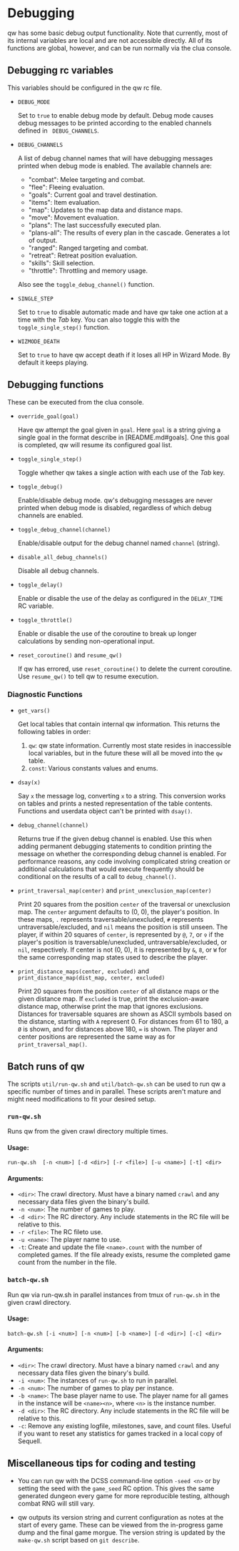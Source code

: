 # Debugging

qw has some basic debug output functionality. Note that currently, most of its
internal variables are local and are not accessible directly. All of its
functions are global, however, and can be run normally via the clua console.

## Debugging rc variables

This variables should be configured in the qw rc file.

* `DEBUG_MODE`

  Set to `true` to enable debug mode by default. Debug mode causes debug
  messages to be printed according to the enabled channels defined in
` DEBUG_CHANNELS`.

* `DEBUG_CHANNELS`

  A list of debug channel names that will have debugging messages printed when
  debug mode is enabled. The available channels are:

  + "combat": Melee targeting and combat.
  + "flee": Fleeing evaluation.
  + "goals": Current goal and travel destination.
  + "items": Item evaluation.
  + "map": Updates to the map data and distance maps.
  + "move": Movement evaluation.
  + "plans": The last successfully executed plan.
  + "plans-all": The results of every plan in the cascade. Generates a lot of output.
  + "ranged": Ranged targeting and combat.
  + "retreat": Retreat position evaluation.
  + "skills": Skill selection.
  + "throttle": Throttling and memory usage.

  Also see the `toggle_debug_channel()` function.

* `SINGLE_STEP`

  Set to `true` to disable automatic made and have qw take one action at a time
  with the *Tab* key. You can also toggle this with the `toggle_single_step()`
  function.

* `WIZMODE_DEATH`

  Set to `true` to have qw accept death if it loses all HP in Wizard Mode. By
  default it keeps playing.

## Debugging functions

These can be executed from the clua console.

* `override_goal(goal)`

  Have qw attempt the goal given in `goal`. Here `goal` is a string giving a
  single goal in the format describe in [README.md#goals]. One this goal is
  completed, qw will resume its configured goal list.

* `toggle_single_step()`

  Toggle whether qw takes a single action with each use of the *Tab* key.

* `toggle_debug()`

  Enable/disable debug mode. qw's debugging messages are never printed when
  debug mode is disabled, regardless of which debug channels are enabled.

* `toggle_debug_channel(channel)`

  Enable/disable output for the debug channel named `channel` (string).

* `disable_all_debug_channels()`

  Disable all debug channels.

* `toggle_delay()`

  Enable or disable the use of the delay as configured in the `DELAY_TIME` RC
  variable.

* `toggle_throttle()`

  Enable or disable the use of the coroutine to break up longer calculations by
  sending non-operational input.

* `reset_coroutine()` and `resume_qw()`

  If qw has errored, use `reset_coroutine()` to delete the current coroutine.
  Use `resume_qw()` to tell qw to resume execution.

### Diagnostic Functions

* `get_vars()`

  Get local tables that contain internal qw information. This returns the
  following tables in order:

  1. `qw`: qw state information. Currently most state resides in inaccessible
     local variables, but in the future these will all be moved into the `qw`
     table.
  2. `const`: Various constants values and enums.

* `dsay(x)`

  Say `x` the message log, converting `x` to a string. This conversion works
  on tables and prints a nested representation of the table contents. Functions
  and userdata object can't be printed with `dsay()`.

* `debug_channel(channel)`

  Returns true if the given debug channel is enabled. Use this when adding
  permanent debugging statements to condition printing the message on whether
  the corresponding debug channel is enabled. For performance reasons, any code
  involving complicated string creation or additional calculations that would
  execute frequently should be conditional on the results of a call to
  `debug_channel()`.

* `print_traversal_map(center)` and `print_unexclusion_map(center)`

  Print 20 squares from the position `center` of the traversal or unexclusion
  map. The `center` argument defaults to (0, 0), the player's position. In
  these maps, `.` represents traversable/unexcluded, `#` represents
  untraversable/excluded, and `nil` means the position is still unseen. The
  player, if within 20 squares of `center`, is represented by `@`, `7`, or `✞` if
  the player's position is traversable/unexcluded, untraversable/excluded, or
  `nil`, respectively. If center is not (0, 0), it is represented by `&`, `8`,
  or `W` for the same corresponding map states used to describe the player.

* `print_distance_maps(center, excluded)`
  and `print_distance_map(dist_map, center, excluded)`

  Print 20 squares from the position `center` of all distance maps or the given
  distance map. If `excluded` is true, print the exclusion-aware distance map,
  otherwise print the map that ignores exclusions. Distances for traversable
  squares are shown as ASCII symbols based on the distance, starting with `A`
  represent 0. For distances from 61 to 180, a `Ø` is shown, and for distances
  above 180, `∞` is shown. The player and center positions are represented the
  same way as for `print_traversal_map()`.

## Batch runs of qw

The scripts `util/run-qw.sh` and `util/batch-qw.sh` can be used to run qw a
specific number of times and in parallel. These scripts aren't mature and might
need modifications to fit your desired setup.

### `run-qw.sh`

Runs qw from the given crawl directory multiple times.

#### Usage:
```
run-qw.sh  [-n <num>] [-d <dir>] [-r <file>] [-u <name>] [-t] <dir>
```

#### Arguments:
 * `<dir>`: The crawl directory. Must have a binary named `crawl` and any
   necessary data files given the binary's build.
 * `-n <num>`: The number of games to play.
 * `-d <dir>`: The RC directory. Any include statements in the RC file will be
   relative to this.
 * `-r <file>`: The RC fileto use.
 * `-u <name>`: The player name to use.
 * `-t`:  Create and update the file `<name>.count` with the number of
   completed games. If the file already exists, resume the completed game count
   from the number in the file.

### `batch-qw.sh`

Run qw via run-qw.sh in parallel instances from tmux of `run-qw.sh` in the
given crawl directory.

#### Usage:
```
batch-qw.sh [-i <num>] [-n <num>] [-b <name>] [-d <dir>] [-c] <dir>
```

#### Arguments:
 * `<dir>`: The crawl directory. Must have a binary named `crawl` and any
   necessary data files given the binary's build.
 * `-i <num>`: The instances of `run-qw.sh` to run in parallel.
 * `-n <num>`: The number of games to play per instance.
 * `-b <name>`: The base player name to use. The player name for all games in
   the instance will be `<name><n>`, where `<n>` is the instance number.
 * `-d <dir>`: The RC directory. Any include statements in the RC file will be
   relative to this.
 * `-c`:  Remove any existing logfile, milestones, save, and count files.
   Useful if you want to reset any statistics for games tracked in a local copy
   of Sequell.

## Miscellaneous tips for coding and testing

* You can run qw with the DCSS command-line option `-seed <n>` or by setting
  the seed with the `game_seed` RC option. This gives the same generated
  dungeon every game for more reproducible testing, although combat RNG will
  still vary.

* qw outputs its version string and current configuration as notes at the start
  of every game. These can be viewed from the in-progress game dump and the
  final game morgue. The version string is updated by the `make-qw.sh` script
  based on `git describe`.

